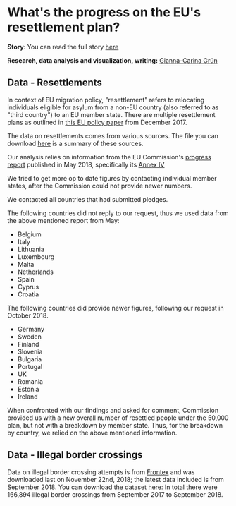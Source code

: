 # What's the progress on the EU's resettlement plan?

**Story**: You can read the full story [here]()

**Research, data analysis and visualization, writing:** [Gianna-Carina Grün](https://twitter.com/giannagruen)

## Data - Resettlements

In context of EU migration policy, "resettlement" refers to relocating individuals eligible for asylum from a non-EU country (also referred to as "third country") to an EU member state. There are multiple resettlement plans as outlined in [this EU policy paper](EU-documents/20171207_resettlement_and_legal_migration_en.pdf) from December 2017.

The data on resettlements comes from various sources. The file you can download [here](data/Resettlements_50000plan.xlsx) is a summary of these sources.

Our analysis relies on information from the EU Commission's [progress report](EU-documents/20180516_progress-report-european-agenda-migration_en.pdf) published in May 2018, specifically its [Annex IV](EU-documents/20180516_annexes_progress-report-european-agenda-migration_en.pdf)

We tried to get more op to date figures by contacting individual member states, after the Commission could not provide newer numbers.

We contacted all countries that had submitted pledges.

The following countries did not reply to our request, thus we used data from the above mentioned report from May:
* Belgium
* Italy
* Lithuania
* Luxembourg
* Malta
* Netherlands
* Spain
* Cyprus
* Croatia

The following countries did provide newer figures, following our request in October 2018.
* Germany
* Sweden
* Finland
* Slovenia
* Bulgaria
* Portugal
* UK
* Romania
* Estonia
* Ireland

When confronted with our findings and asked for comment, Commission provided us with a new overall number of resettled people under the 50,000 plan, but not with a breakdown by member state. Thus, for the breakdown by country, we relied on the above mentioned information.

## Data - Illegal border crossings

Data on illegal border crossing attempts is from [Frontex](https://frontex.europa.eu/along-eu-borders/migratory-map/) and was downloaded last on November 22nd, 2018; the latest data included is from September 2018. You can download the dataset [here](data/Detections_of_IBC_2018_11_06.xlsx): In total there were 166,894 illegal border crossings from September 2017 to September 2018.

